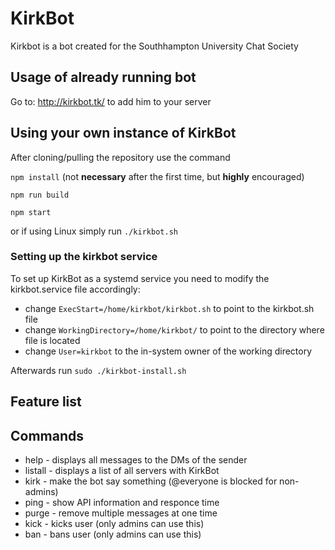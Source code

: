 # KirkBot

Kirkbot is a bot created for the Southhampton University Chat Society

## Usage of already running bot

Go to:
http://kirkbot.tk/
to add him to your server

## Using your own instance of KirkBot

After cloning/pulling the repository use the command

`npm install`
(not **necessary** after the first time, but **highly** encouraged)

`npm run build`

`npm start`

or if using Linux simply run
`./kirkbot.sh`

### Setting up the kirkbot service

To set up KirkBot as a systemd service you need to modify the kirkbot.service file accordingly:

* change `ExecStart=/home/kirkbot/kirkbot.sh` to point to the kirkbot.sh file
* change `WorkingDirectory=/home/kirkbot/` to point to the directory where file is located
* change `User=kirkbot` to the in-system owner of the working directory

Afterwards run `sudo ./kirkbot-install.sh`

## Feature list

## Commands

* help - displays all messages to the DMs of the sender
* listall - displays a list of all servers with KirkBot
* kirk <text> - make the bot say something (@everyone is blocked for non-admins)
* ping - show API information and responce time
* purge <number> - remove multiple messages at one time
* kick <user> - kicks user (only admins can use this)
* ban <user> - bans user (only admins can use this)
